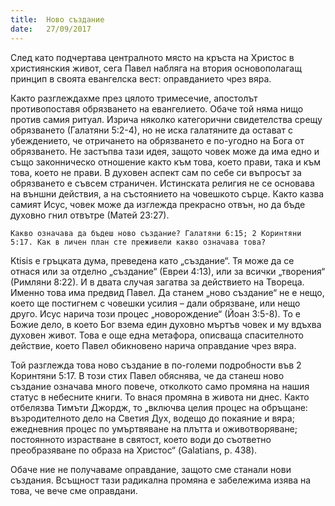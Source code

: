 ```yaml
---
title:  Ново създание
date:   27/09/2017
---
```


След като подчертава централното място на кръста на Христос в християнския живот, сега Павел набляга на втория основополагащ принцип в своята евангелска вест: оправданието чрез вяра.

Както разглеждахме през цялото тримесечие, апостолът противопоставя обрязването на евангелието. Обаче той няма нищо против самия ритуал. Изрича няколко категорични свидетелства срещу обрязването (Галатяни 5:2-4), но не иска галатяните да остават с убеждението, че отричането на обрязването е по-угодно на Бога от обрязването. Не застъпва тази идея, защото човек може да има едно и също законническо отношение както към това, което прави, така и към това, което не прави. В духовен аспект сам по себе си въпросът за обрязването е съвсем страничен. Истинската религия не се основава на външни действия, а на състоянието на човешкото сърце. Както казва самият Исус, човек може да изглежда прекрасно отвън, но да бъде духовно гнил отвътре (Матей 23:27).

`Какво означава да бъдеш ново създание? Галатяни 6:15; 2 Коринтяни 5:17. Как в личен план сте преживели какво означава това?`

Ktisis е гръцката дума, преведена като „създание“. Тя може да се отнася или за отделно „създание“ (Евреи 4:13), или за всички „творения“ (Римляни 8:22). И в двата случая загатва за действието на Твореца. Именно това има предвид Павел. Да станем „ново създание“ не е нещо, което ще постигнем с човешки усилия – дали обрязване, или нещо друго. Исус нарича този процес „новорождение“ (Йоан 3:5-8). То е Божие дело, в което Бог взема един духовно мъртъв човек и му вдъхва духовен живот. Това е още една метафора, описваща спасителното действие, което Павел обикновено нарича оправдание чрез вяра.

Той разглежда това ново създание в по-големи подробности във 2 Коринтяни 5:17. В този стих Павел обяснява, че да станеш ново създание означава много повече, отколкото само промяна на нашия статус в небесните книги. То внася промяна в живота ни днес. Както отбелязва Тимъти Джордж, то „включва целия процес на обръщане: възродителното дело на Светия Дух, водещо до покаяние и вяра; ежедневния процес по умъртвяване на плътта и оживотворяване; постоянното израстване в святост, което води до съответно преобразяване по образа на Христос“ (Galatians, p. 438).

Обаче ние не получаваме оправдание, защото сме станали нови създания. Всъщност тази радикална промяна е забележима изява на това, че вече сме оправдани.